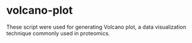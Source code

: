 # volcano-plot
These script were used for generating Volcano plot, a data visualization technique commonly used in proteomics.
